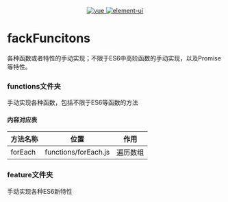 
<p align="center">
  <a href="https://img.shields.io/badge/vue-npm-brightgreen.svg">
    <img src="https://img.shields.io/badge/手写-ES6-pink.svg" alt="vue">
  </a>
  <a href="https://github.com/ElemeFE/element">
    <img src="https://img.shields.io/badge/手写-Promise-blue.svg" alt="element-ui">
  </a>
</p>

# fackFuncitons

各种函数或者特性的手动实现；不限于ES6中高阶函数的手动实现，以及Promise等特性。
### functions文件夹

手动实现各种函数，包括不限于ES6等函数的方法

#### 内容对应表

| 方法名称 | 位置 | 作用|
| --- | -- | -- |
| forEach | functions/forEach.js | 遍历数组 |

### feature文件夹

手动实现各种ES6新特性